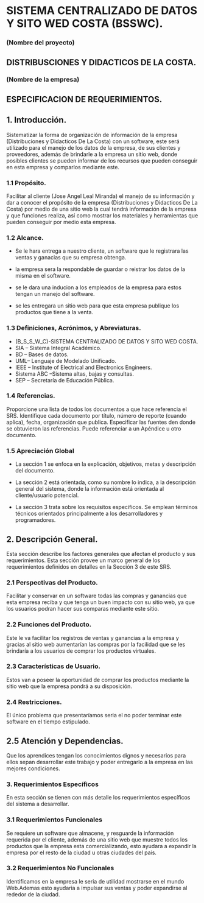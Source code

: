 # SISTEMA CENTRALIZADO DE DATOS Y SITO WED COSTA (BSSWC).
### (Nombre del proyecto)

## DISTRIBUSCIONES Y DIDACTICOS DE LA COSTA.
### (Nombre de la empresa)



## ESPECIFICACION DE REQUERIMIENTOS.


## 1.	Introducción.
Sistematizar la forma de organización de información de la empresa (Distribuciones y Didacticos De La Costa) con un software, este será utilizado para el manejo de los datos de la empresa, de sus clientes y proveedores, además de brindarle a la empresa un sitio web, donde posibles clientes se pueden informar de los recursos que pueden conseguir en esta empresa y comparlos mediante este.

### 1.1	 Propósito.
Facilitar al cliente (Jose Angel Leal Miranda) el manejo de su información y dar a conocer el propósito de la empresa (Distribuciones y Didacticos De La Costa) por medio de una sitio web la cual tendrá información de la empresa y que funciones realiza, así como mostrar los materiales y herramientas que pueden conseguir por medio esta empresa.

### 1.2	Alcance.

* Se le hara entrega a nuestro cliente, un software que le registrara las ventas y ganacias que su empresa obtenga.

* la empresa sera la respondable de guardar o reistrar los datos de la misma en el software.

* se le dara una inducion a los empleados de la empresa para estos tengan un manejo del software.

* se les entregara un sitio web para que esta empresa publique los productos que tiene a la venta.

### 1.3	Definiciones, Acrónimos, y Abreviaturas.

 * (B_S_S_W_C)-SISTEMA CENTRALIZADO DE DATOS Y SITO WED COSTA.
 * SIA – Sistema Integral Académico.
 * BD – Bases de datos.
 * UML– Lenguaje de Modelado Unificado.
 * IEEE – Institute of Electrical and Electronics Engineers.
 * Sistema ABC –Sistema altas, bajas y consultas.
 * SEP – Secretaría de Educación Pública.

### 1.4	Referencias.
Proporcione una lista de todos los documentos a que hace referencia el SRS.  Identifique cada documento por título, número de reporte (cuando aplica), fecha, organización que publica. Especificar las fuentes den donde se obtuvieron las referencias. Puede referenciar a un Apéndice u otro documento.

### 1.5	Apreciación Global

  *	La sección 1 se enfoca en la explicación, objetivos, metas y descripción del documento.

  *	La sección 2 está orientada, como su nombre lo indica, a la descripción general del sistema, donde la información está orientada al cliente/usuario potencial.

  *	La sección 3 trata sobre los requisitos específicos. Se emplean términos técnicos orientados principalmente a los desarrolladores y programadores.

## 2. Descripción General.
Esta sección describe los factores generales que afectan el producto y sus requerimientos. Esta sección provee un marco general de los requerimientos definidos en detalles en la Sección 3 de este SRS.

### 2.1	Perspectivas del Producto.
Facilitar y conservar en un software  todas las compras y ganancias que esta empresa reciba y que tenga un buen impacto con su sitio web, ya que los usuarios podran hacer sus comparas mediante este sitio.

### 2.2 Funciones del Producto.
Este le va facilitar los registros de ventas y ganancias a la empresa y gracias al sitio web aumentarían las compras por la facilidad que se les brindaría a los usuarios de comprar los productos virtuales.


### 2.3	Características de Usuario.
Estos van a poseer la oportunidad de comprar los productos mediante la sitio web que la empresa pondrá a su disposición.

### 2.4	Restricciones.
El único problema que presentaríamos seria el no poder terminar este  software en el tiempo estipulado.

## 2.5	Atención y Dependencias.
Que los aprendices tengan los conocimientos dignos y necesarios para ellos sepan desarrollar este trabajo y poder entregarlo a la empresa en las mejores condiciones.

### 3.	Requerimientos Específicos
En esta sección se tienen con más detalle los requerimientos específicos del sistema a desarrollar.

### 3.1	Requerimientos Funcionales
Se requiere un software que almacene, y resguarde la información requerida por el cliente, además de una sitio web que muestre todos los  productos que la empresa esta comercializando, esto ayudara a expandir la empresa por el resto de la ciudad u otras ciudades del pais.

### 3.2 Requerimientos No Funcionales
Identificamos en la empresa  le seria de utilidad mostrarse en el mundo Web.Ademas esto ayudaria a impulsar sus ventas y poder expandirse al rededor de la ciudad.
